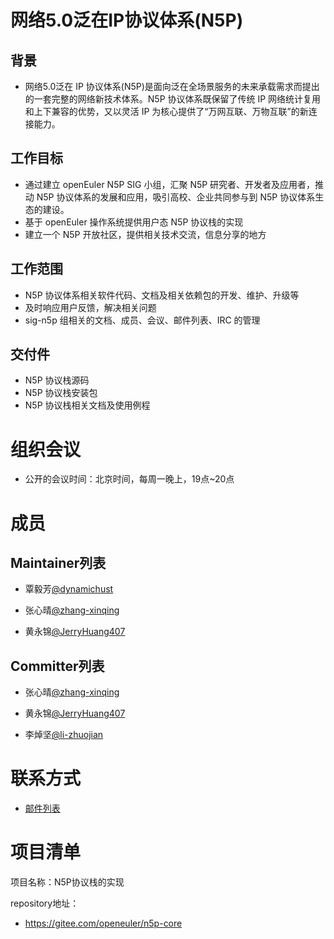 
# 网络5.0泛在IP协议体系(N5P)

## 背景

- 网络5.0泛在 IP 协议体系(N5P)是面向泛在全场景服务的未来承载需求而提出的一套完整的网络新技术体系。N5P 协议体系既保留了传统 IP 网络统计复用和上下兼容的优势，又以灵活 IP 为核心提供了“万网互联、万物互联”的新连接能力。

## 工作目标

- 通过建立 openEuler N5P SIG 小组，汇聚 N5P 研究者、开发者及应用者，推动 N5P 协议体系的发展和应用，吸引高校、企业共同参与到 N5P 协议体系生态的建设。
- 基于 openEuler 操作系统提供用户态 N5P 协议栈的实现
- 建立一个 N5P 开放社区，提供相关技术交流，信息分享的地方

## 工作范围

- N5P 协议体系相关软件代码、文档及相关依赖包的开发、维护、升级等
- 及时响应用户反馈，解决相关问题
- sig-n5p 组相关的文档、成员、会议、邮件列表、IRC 的管理

## 交付件

- N5P 协议栈源码
- N5P 协议栈安装包
- N5P 协议栈相关文档及使用例程

# 组织会议

- 公开的会议时间：北京时间，每周一晚上，19点~20点

# 成员

## Maintainer列表

- 覃毅芳[@dynamichust](https://gitee.com/dynamichust)

- 张心晴[@zhang-xinqing](https://gitee.com/zhang-xinqing)

- 黄永锦[@JerryHuang407](https://gitee.com/JerryHuang407)

## Committer列表

- 张心晴[@zhang-xinqing](https://gitee.com/zhang-xinqing)

- 黄永锦[@JerryHuang407](https://gitee.com/JerryHuang407)

- 李焯坚[@li-zhuojian](https://gitee.com/li-zhuojian)

# 联系方式

- [邮件列表](sig-n5p@openeuler.org)

# 项目清单

项目名称：N5P协议栈的实现

repository地址：

- <https://gitee.com/openeuler/n5p-core>
